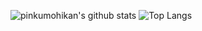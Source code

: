 ![pinkumohikan's github stats](https://github-readme-stats.vercel.app/api?username=ch1ak1STR&count_private=true&show_icons=true&theme=radical)
![Top Langs](https://github-readme-stats.vercel.app/api/top-langs/?username=ch1ak1STR&theme=radical)
